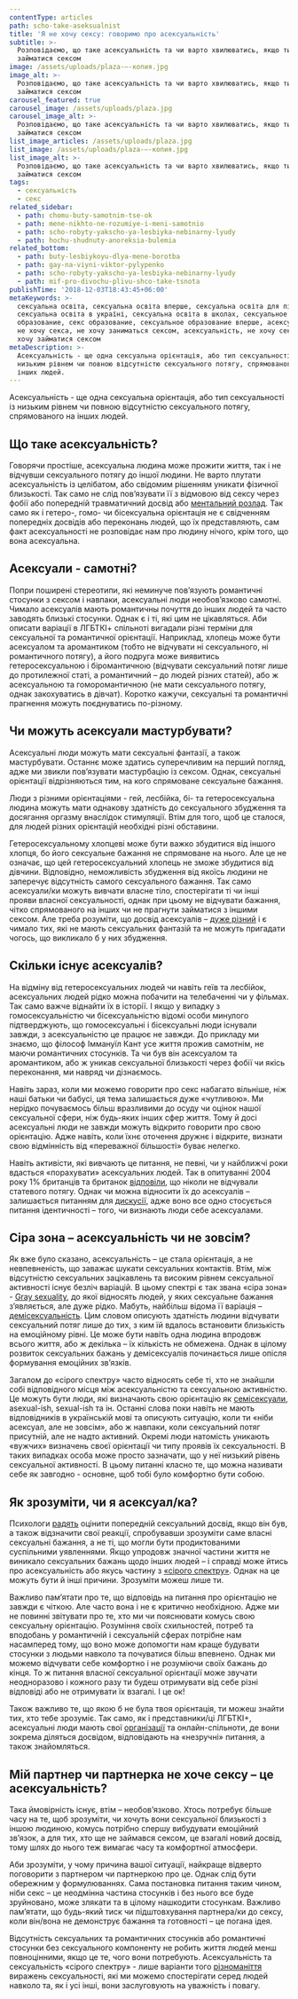 ```yaml
---
contentType: articles
path: scho-take-aseksualnist
title: 'Я не хочу сексу: говоримо про асексуальність'
subtitle: >-
  Розповідаємо, що таке асексуальність та чи варто хвилюватись, якщо ти не хочеш
  займатися сексом
image: /assets/uploads/plaza-—-копия.jpg
image_alt: >-
  Розповідаємо, що таке асексуальність та чи варто хвилюватись, якщо ти не хочеш
  займатися сексом
carousel_featured: true
carousel_image: /assets/uploads/plaza.jpg
carousel_image_alt: >-
  Розповідаємо, що таке асексуальність та чи варто хвилюватись, якщо ти не хочеш
  займатися сексом
list_image_articles: /assets/uploads/plaza.jpg
list_image: /assets/uploads/plaza-—-копия.jpg
list_image_alt: >-
  Розповідаємо, що таке асексуальність та чи варто хвилюватись, якщо ти не хочеш
  займатися сексом
tags:
  - сексуальність
  - секс
related_sidebar:
  - path: chomu-buty-samotnim-tse-ok
  - path: mene-nikhto-ne-rozumiye-i-meni-samotnio
  - path: scho-robyty-yakscho-ya-lesbiyka-nebinarny-lyudy
  - path: hochu-shudnuty-anoreksia-bulemia
related_bottom:
  - path: buty-lesbiykoyu-dlya-mene-borotba
  - path: gay-na-viyni-viktor-pylypenko
  - path: scho-robyty-yakscho-ya-lesbiyka-nebinarny-lyudy
  - path: mif-pro-divochu-plivu-shco-take-tsnota
publishTime: '2018-12-03T18:43:45+06:00'
metaKeywords: >-
  сексуальна освіта, сексуальна освіта вперше, сексуальна освіта для підлітків,
  сексуальна освіта в україні, сексуальна освіта в школах, сексуальное
  образование, секс образование, сексуальное образование вперше, асексуальность,
  не хочу секса, не хочу заниматься сексом, асексуальність, не хочу сексу, не
  хочу займатися сексом
metaDescription: >-
  Асексуальність - ще одна сексуальна орієнтація, або тип сексуальності із
  низьким рівнем чи повною відсутністю сексуального потягу, спрямованого на
  інших людей.
---
```

Асексуальність - ще одна сексуальна орієнтація, або тип сексуальності із низьким рівнем чи повною відсутністю сексуального потягу, спрямованого на інших людей. 

## Що таке асексуальність?

Говорячи простіше, асексуальна людина може прожити життя, так і не відчувши сексуального потягу до іншої людини. Не варто плутати асексуальність із целібатом, або свідомим рішенням уникати фізичної близькості. Так само не слід пов’язувати її з відмовою від сексу через фобії або попередній травматичний досвід або [ментальний розлад](https://www.psychologytoday.com/us/blog/living-single/201609/asexuality-is-sexual-orientation-not-sexual-dysfunction). Так само як і гетеро-, гомо- чи бісексуальна орієнтація не є свідченням попередніх досвідів або переконань людей, що їх представляють, сам факт асексуальності не розповідає нам про людину нічого, крім того, що вона асексуальна.

## Асексуали - самотні?

Попри поширені стереотипи, які неминуче пов’язують романтичні стосунки з сексом і навпаки, асексуальні люди необов’язково самотні. Чимало асексуалів мають романтичны почуття до інших людей та часто заводять близькі стосунки. Однак є і ті, які цим не цікавляться. Аби описати варіації в ЛГБТКІ+ спільноті вигадали різні терміни для сексуальної та романтичної орієнтації. Наприклад, хлопець може бути асексуалом та аромантиком (тобто не відчувати ні сексуального, ні романтичного потягу), а його подруга може виявитись гетеросексуальною і біромантичною (відчувати сексуальний потяг лише до протилежної статі, а романтичний – до людей різних статей), або ж асексуальною та гоморомантичною (не мати сексуального потягу, однак закохуватись в дівчат). Коротко кажучи, сексуальні та романтичні прагнення можуть поєднуватись по-різному. 

## Чи можуть асексуали мастурбувати?

Асексуальні люди можуть мати сексуальні фантазії, а також мастурбувати. Останнє може здатись суперечливим на перший погляд, адже ми звикли пов’язувати мастурбацію із сексом. Однак, сексуальні орієнтації відрізняються тим, на кого спрямоване сексуальне бажання. 

Люди з різними орієнтаціями - гей, лесбійка, бі- та гетеросексуальна людина можуть мати однакову здатність до сексуального збудження та досягання оргазму внаслідок стимуляції. Втім для того, щоб це сталося, для людей різних орієнтацій необхідні різні обставини. 

Гетеросексуальному хлопцеві може бути важко збудитися від іншого хлопця, бо його сексуальне бажання не спрямоване на нього. Але це не означає, що цей гетеросексуальний хлопець не зможе збудитися від дівчини. Відповідно, неможливість збудження від якоїсь людини не заперечує відсутність самого сексуального бажання. Так само асексуали/ки можуть вивчати власне тіло, спостерігати ті чи інші прояви власної сексуальності, однак при цьому не відчувати бажання, чітко спрямованого на інших чи не прагнути займатися з іншими сексом. Але треба розуміти, що досвід асексуалів – [дуже різний](https://tonic.vice.com/en_us/article/mgv4wy/we-asked-asexuals-what-they-fantasize-about) і є чимало тих, які не мають сексуальних фантазій та не можуть пригадати чогось, що викликало б у них збудження.

## Скільки існує асексуалів?

На відміну від гетеросексуальних людей чи навіть геїв та лесбійок, асексуальних людей рідко можна побачити на телебаченні чи у фільмах. Так само важче віднайти їх в історії. І якщо у випадку з гомосексуальністю чи бісексуальністю відомі особи минулого підтверджують, що гомосексуальні і бісексуальні люди існували завжди, з асексуальністю це працює не завжди. До прикладу ми знаємо, що філософ Іммануїл Кант усе життя прожив самотнім, не маючи романтичних стосунків. Та чи був він асексуалом та аромантиком, або ж уникав сексуальної близькості через фобії чи якісь переконання, ми навряд чи дізнаємось. 

Навіть зараз, коли ми можемо говорити про секс набагато вільніше, ніж наші батьки чи бабусі, ця тема залишається дуже «чутливою». Ми нерідко почуваємось більш вразливими до осуду чи оцінок нашої сексуальної сфери, ніж будь-яких інших сфер життя. Тому й досі асексуальні люди не завжди можуть відкрито говорити про свою орієнтацію. Адже навіть, коли їхнє оточення дружнє і відкрите, визнати свою відмінність від «переважної більшості» буває нелегко. 

Навіть активісти, які вивчають це питання, не певні, чи у найближчі роки вдасться «порахувати» асексуальних людей. Так в опитуванні 2004 року 1% британців та британок [відповіли](https://www.psychologytoday.com/intl/blog/all-about-sex/201609/living-happily-ever-after-and-never-ever-having-sex), що ніколи не відчували статевого потягу. Однак чи можна відносити їх до асексуалів – залишається питанням для [дискусії](http://www.bbc.com/future/story/20160621-i-have-never-felt-sexual-desire), адже воно все одно стосується питання ідентичності – того, чи визнають люди себе асексуалами.

## Сіра зона – асексуальність чи не зовсім?

Як вже було сказано, асексуальність – це стала орієнтація, а не невпевненість, що заважає шукати сексуальних контактів. Втім, між відсутністю сексуальних зацікавлень та високим рівнем сексуальної активності існує безліч варіацій. В цьому спектрі є так звана «сіра зона» - [Gray sexuality](https://en.wikipedia.org/wiki/Gray_asexuality), до якої відносять людей, у яких сексуальне бажання з’являється, але дуже рідко. Мабуть, найбільш відома її варіація – [демісексуальність](http://demisexuality.org/articles/what-is-demisexuality/). Цим словом описують здатність людини відчувати сексуальний потяг лише до тих, з ким їй вдалось встановити близькість на емоційному рівні. Це може бути навіть одна людина впродовж всього життя, або ж декілька – їх кількість не обмежена. Однак в цілому розвиток сексуальних бажань у демісексуалів починається лише опісля формування емоційних зв’язків. 

Загалом до «сірого спектру» часто відносять себе ті, хто не знайшли собі відповідного місця між асексуальністю та сексуальною активністю. Це можуть бути люди, які визначають свою орієнтацію як [семісексуали](https://www.urbandictionary.com/define.php?term=semisexual), asexual-ish, sexual-ish та ін. Останні слова поки навіть не мають відповідників в українській мові та описують ситуацію, коли ти «ніби асексуал, але не зовсім», або ж навпаки, коли сексуальний потяг присутній, але не надто активний. Окремі люди натомість уникають «вужчих» визначень своєї орієнтації чи типу проявів їх сексуальності. В таких випадках особа може просто зазначати, що  у неї низький рівень сексуальної активності. В цьому питанні класно те, що можна називати себе як завгодно - основне, щоб тобі було комфортно бути собою.

## Як зрозуміти, чи я асексуал/ка?

Психологи [радять](https://zza.delo.ua/know/spasibo-ne-nado-chto-takoe-aseksualnost-346447/) оцінити попередній сексуальний досвід, якщо він був, а також відзначити свої реакції, спробувавши зрозуміти саме власні сексуальні бажання, а не ті, що могли бути продиктованими суспільними уявленнями. Якщо упродовж значної частини життя не виникало сексуальних бажань щодо інших людей – і справді може йтись про асексуальність або якусь частину з [«сірого спектру»](https://www.asexuality.org/?q=general.html). Однак на це можуть бути й інші причини. Зрозуміти можеш лише ти.  

Важливо пам’ятати про те, що відповідь на питання про орієнтацію не завжди є чіткою. Але часто вона і не є критично необхідною. Адже ми не повинні звітувати про те, хто ми чи пояснювати комусь свою сексуальну орієнтацію. Розуміння своїх схильностей, потреб та вподобань у романтичній і сексуальній сферах потрібне нам насамперед тому, що воно може допомогти нам краще будувати стосунки з людьми навколо та почуватися більш впевнено. Однак ми можемо відчувати себе комфортно і не розуміючи своїх бажань до кінця. То ж питання власної сексуальної орієнтації може звучати неодноразово і кожного разу ти будеш отримувати від себе різні відповіді або не отримувати їх взагалі. І це ок!

Також важливо те, що якою б не була твоя орієнтація, ти можеш знайти тих, хто тебе зрозуміє. Так само, як і представники/ці ЛГБТКІ+, асексуальні люди мають свої [організації](https://www.asexuality.org/?q=general.html) та онлайн-спільноти, де вони зокрема діляться досвідом, відповідають на «незручні» питання, а також знайомляться.   

## Мій партнер чи партнерка не хоче сексу – це асексуальність?

Така ймовірність існує, втім – необов’язково. Хтось потребує більше часу на те, щоб зрозуміти, чи хочуть вони сексуальної близькості з іншою людиною, комусь потрібно спершу вибудувати емоційний зв’язок, а для тих, хто ще не займався сексом, це взагалі новий досвід, тому шлях до нього теж вимагає часу та комфортної атмосфери. 

Аби зрозуміти, у чому причина вашої ситуації, найкраще відверто поговорити з партнером чи партнеркою про це. Однак слід бути обережним у формулюваннях. Сама постановка питання таким чином, ніби секс – це неодмінна частина стосунків і без нього все буде зруйновано, може злякати та в цілому нашкодити стосункам. Важливо пам’ятати, що будь-який тиск чи підштовхування партнера/ки до сексу, коли він/вона не демонструє бажання та готовності – це погана ідея.

Відсутність сексуальних та романтичних стосунків або романтичні стосунки без сексуального компоненту не робить життя людей менш повноцінними, якщо це те, чого вони потребують. Асексуальність та сексуальність «сірого спектру» - лише варіанти того [різноманіття](https://mindcology.com/relationships/quick-guide-9-common-sexual-orientations/) виражень сексуальності, які ми можемо спостерігати серед людей навколо та, як і усі інші, вони заслуговують на уважність і повагу.
